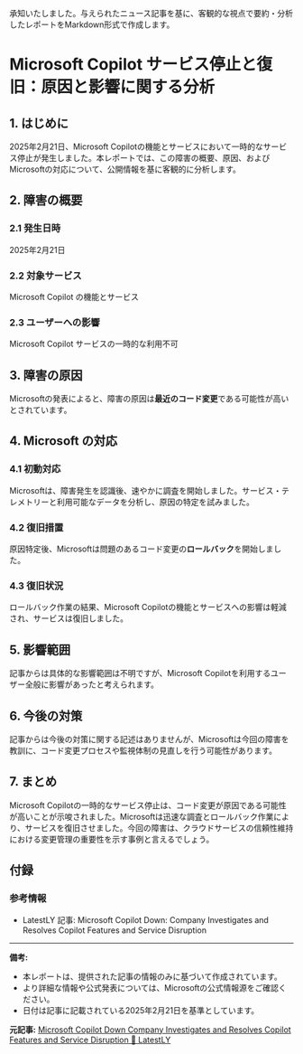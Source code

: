 承知いたしました。与えられたニュース記事を基に、客観的な視点で要約・分析したレポートをMarkdown形式で作成します。

# Microsoft Copilot サービス停止と復旧：原因と影響に関する分析

## 1. はじめに

2025年2月21日、Microsoft Copilotの機能とサービスにおいて一時的なサービス停止が発生しました。本レポートでは、この障害の概要、原因、およびMicrosoftの対応について、公開情報を基に客観的に分析します。

## 2. 障害の概要

### 2.1 発生日時

2025年2月21日

### 2.2 対象サービス

Microsoft Copilot の機能とサービス

### 2.3 ユーザーへの影響

Microsoft Copilot サービスの一時的な利用不可

## 3. 障害の原因

Microsoftの発表によると、障害の原因は**最近のコード変更**である可能性が高いとされています。

## 4. Microsoft の対応

### 4.1 初動対応

Microsoftは、障害発生を認識後、速やかに調査を開始しました。サービス・テレメトリーと利用可能なデータを分析し、原因の特定を試みました。

### 4.2 復旧措置

原因特定後、Microsoftは問題のあるコード変更の**ロールバック**を開始しました。

### 4.3 復旧状況

ロールバック作業の結果、Microsoft Copilotの機能とサービスへの影響は軽減され、サービスは復旧しました。

## 5. 影響範囲

記事からは具体的な影響範囲は不明ですが、Microsoft Copilotを利用するユーザー全般に影響があったと考えられます。

## 6. 今後の対策

記事からは今後の対策に関する記述はありませんが、Microsoftは今回の障害を教訓に、コード変更プロセスや監視体制の見直しを行う可能性があります。

## 7. まとめ

Microsoft Copilotの一時的なサービス停止は、コード変更が原因である可能性が高いことが示唆されました。Microsoftは迅速な調査とロールバック作業により、サービスを復旧させました。今回の障害は、クラウドサービスの信頼性維持における変更管理の重要性を示す事例と言えるでしょう。

## 付録

### 参考情報

* LatestLY 記事: Microsoft Copilot Down: Company Investigates and Resolves Copilot Features and Service Disruption

---

**備考:**

* 本レポートは、提供された記事の情報のみに基づいて作成されています。
* より詳細な情報や公式発表については、Microsoftの公式情報源をご確認ください。
* 日付は記事に記載されている2025年2月21日を基準としています。


**元記事:** [Microsoft Copilot Down Company Investigates and Resolves Copilot Features and Service Disruption 📲 LatestLY](https://www.latestly.com/socially/technology/microsoft-copilot-down-company-investigates-and-resolves-copilot-features-and-service-disruption-6658866.html)